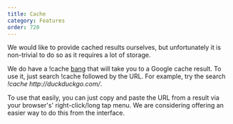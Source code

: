 ```yaml
---
title: Cache
category: Features
order: 720
---
```


<p>
    We would like to provide cached results ourselves, but unfortunately it is
    non-trivial to do so as it requires a lot of storage.
</p>

<p>
    We do have a !cache <a href="https://duckduckgo.com/bang">bang</a> that will
    take you to a Google cache result. To use it, just search !cache followed by
    the URL. For example, try the search <em>!cache http://duckduckgo.com/</em>.
</p>

<p>
    To use that easily, you can just copy and paste the URL from a result via your
    browser's' right-click/long tap menu. We are considering offering an easier
    way to do this from the interface.
</p>